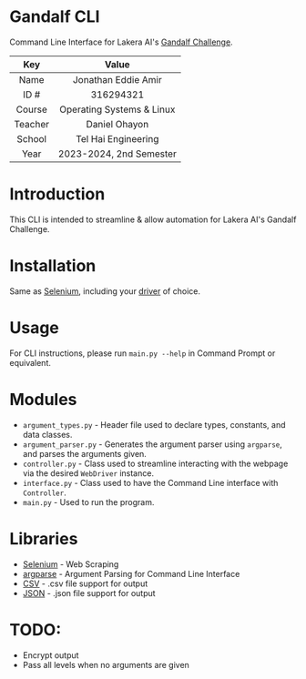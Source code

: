 # Gandalf CLI

Command Line Interface for Lakera AI's [Gandalf Challenge](https://gandalf.lakera.ai/baseline).

|   Key   |           Value           |
|:-------:|:-------------------------:|
|  Name   |    Jonathan Eddie Amir    |
|  ID #   |         316294321         |
| Course  | Operating Systems & Linux |
| Teacher |       Daniel Ohayon       |
| School  |    Tel Hai Engineering    |
|  Year   |  2023-2024, 2nd Semester  |

# Introduction

This CLI is intended to streamline & allow automation for Lakera AI's Gandalf Challenge.

# Installation

Same as [Selenium](https://www.selenium.dev/selenium/docs/api/py/index.html#installing), including
your [driver](https://www.selenium.dev/selenium/docs/api/py/index.html#drivers) of choice.

# Usage

For CLI instructions, please run `main.py --help` in Command Prompt or equivalent.

# Modules

- `argument_types.py` - Header file used to declare types, constants, and data classes.
- `argument_parser.py` - Generates the argument parser using `argparse`, and parses the arguments given.
- `controller.py` - Class used to streamline interacting with the webpage via the desired `WebDriver` instance.
- `interface.py` - Class used to have the Command Line interface with `Controller`.
- `main.py` - Used to run the program.

# Libraries

- [Selenium](https://www.selenium.dev/) - Web Scraping
- [argparse](https://docs.python.org/3/library/argparse.html) - Argument Parsing for Command Line Interface
- [CSV](https://docs.python.org/3/library/csv.html) - .csv file support for output
- [JSON](https://docs.python.org/3/library/json.html) - .json file support for output

# TODO:

- Encrypt output
- Pass all levels when no arguments are given
